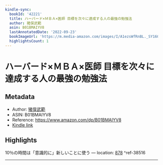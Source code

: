 ```yaml
---
kindle-sync:
  bookId: '42221'
  title: ハーバード×ＭＢＡ×医師 目標を次々に達成する人の最強の勉強法
  author: 猪俣武範
  asin: B01BMAIYV8
  lastAnnotatedDate: '2022-09-23'
  bookImageUrl: 'https://m.media-amazon.com/images/I/A1ezsWfRnBL._SY160.jpg'
  highlightsCount: 1
---
```

# ハーバード×ＭＢＡ×医師 目標を次々に達成する人の最強の勉強法
## Metadata
* Author: [猪俣武範](https://www.amazon.comundefined)
* ASIN: B01BMAIYV8
* Reference: https://www.amazon.com/dp/B01BMAIYV8
* [Kindle link](kindle://book?action=open&asin=B01BMAIYV8)

## Highlights
10％の時間は「意識的に」新しいことに使う — location: [878](kindle://book?action=open&asin=B01BMAIYV8&location=878) ^ref-38516

---
